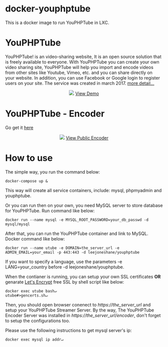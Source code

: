 # docker-youphptube

This is a docker image to run YouPHPTube in LXC.

# YouPHPTube
YouPHPTube! is an video-sharing website, It is an open source solution that is freely available to everyone. With YouPHPTube you can create your own video sharing site, YouPHPTube will help you import and encode videos from other sites like Youtube, Vimeo, etc. and you can share directly on your website. In addition, you can use Facebook or Google login to register users on your site. The service was created in march 2017. [more detail...](https://github.com/DanielnetoDotCom/YouPHPTube)

<div align="center">
<img src="http://www.youphptube.com/img/prints/prints7.png">
<a href="http://demo.youphptube.com/" target="_blank">View Demo</a>
</div>

# YouPHPTube - Encoder
Go get it <a href="https://github.com/DanielnetoDotCom/YouPHPTube-Encoder" target="_blank">here</a>

<div align="center">
<img src="https://youphptube.com/img/prints/encoder.png">
<a href="https://encoder.youphptube.com/" target="_blank">View Public Encoder</a>
</div>

# How to use
The simple way, you run the command below:
```
docker-compose up &
```
This way will create all service containers, include: mysql, phpmyadmin and youphptube.

Or you can run then on your own, you need MySQL server to store database for YouPHPTube. Run command like below:
```
docker run --name mysql -e MYSQL_ROOT_PASSWORD=your_db_passwd -d mysql/mysql
```
After that, you can run the YouPHPTube container and link to MySQL. Docker command like below:
```
docker run --name utube -e DOMAIN=the_server_url -e ADMIN_EMAIL=your_email -p 443:443 -d leejoneshane/youphptube
```
If you want to specify a language, use the parameters -e LANG=your_country before -d leejoneshane/youphptube.

When the contianer is running, you can setup your own SSL certificates **OR** genarate [Let's Encrypt](https://letsencrypt.org/) free SSL by shell script like below:
```
docker exec utube bash↵
utube#>gencerts.sh↵
```
Then, you should open browser conenect to <em>https://the_server_url</em> and setup your YouPHPTube Streamer Server. By the way, The YouPHPTube Encoder Server was installed in <em>https://the_server_url/encoder</em>, don't forget to setup the configurations too.

Please use the following instructions to get mysql server's ip:
```
docker exec mysql ip addr↵
```
